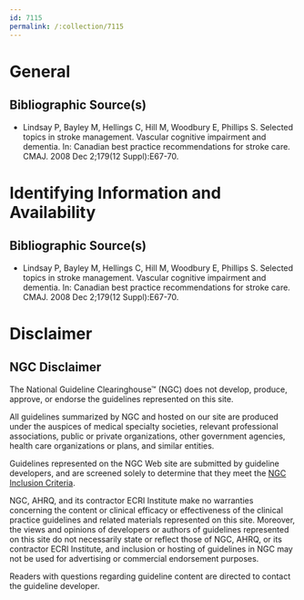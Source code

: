 ```yaml
---
id: 7115
permalink: /:collection/7115
---
```


# General

## Bibliographic Source(s)

- Lindsay P, Bayley M, Hellings C, Hill M, Woodbury E, Phillips S. Selected topics in stroke management. Vascular cognitive impairment and dementia. In: Canadian best practice recommendations for stroke care. CMAJ. 2008 Dec 2;179(12 Suppl):E67-70.

# Identifying Information and Availability

## Bibliographic Source(s)

- Lindsay P, Bayley M, Hellings C, Hill M, Woodbury E, Phillips S. Selected topics in stroke management. Vascular cognitive impairment and dementia. In: Canadian best practice recommendations for stroke care. CMAJ. 2008 Dec 2;179(12 Suppl):E67-70.

# Disclaimer

## NGC Disclaimer

The National Guideline Clearinghouse™ (NGC) does not develop, produce, approve, or endorse the guidelines represented on this site.

All guidelines summarized by NGC and hosted on our site are produced under the auspices of medical specialty societies, relevant professional associations, public or private organizations, other government agencies, health care organizations or plans, and similar entities.

Guidelines represented on the NGC Web site are submitted by guideline developers, and are screened solely to determine that they meet the [NGC Inclusion Criteria](/help-and-about/summaries/inclusion-criteria).

NGC, AHRQ, and its contractor ECRI Institute make no warranties concerning the content or clinical efficacy or effectiveness of the clinical practice guidelines and related materials represented on this site. Moreover, the views and opinions of developers or authors of guidelines represented on this site do not necessarily state or reflect those of NGC, AHRQ, or its contractor ECRI Institute, and inclusion or hosting of guidelines in NGC may not be used for advertising or commercial endorsement purposes.

Readers with questions regarding guideline content are directed to contact the guideline developer.

